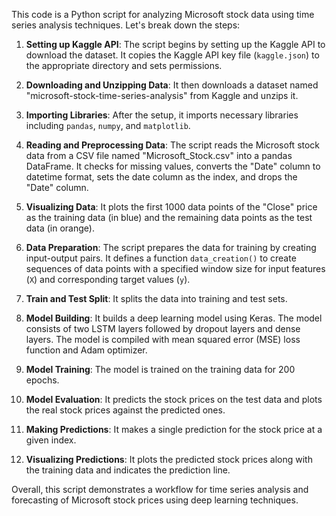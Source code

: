 This code is a Python script for analyzing Microsoft stock data using time series analysis techniques. Let's break down the steps:

1. **Setting up Kaggle API**: The script begins by setting up the Kaggle API to download the dataset. It copies the Kaggle API key file (`kaggle.json`) to the appropriate directory and sets permissions.

2. **Downloading and Unzipping Data**: It then downloads a dataset named "microsoft-stock-time-series-analysis" from Kaggle and unzips it.

3. **Importing Libraries**: After the setup, it imports necessary libraries including `pandas`, `numpy`, and `matplotlib`.

4. **Reading and Preprocessing Data**: The script reads the Microsoft stock data from a CSV file named "Microsoft_Stock.csv" into a pandas DataFrame. It checks for missing values, converts the "Date" column to datetime format, sets the date column as the index, and drops the "Date" column.

5. **Visualizing Data**: It plots the first 1000 data points of the "Close" price as the training data (in blue) and the remaining data points as the test data (in orange).

6. **Data Preparation**: The script prepares the data for training by creating input-output pairs. It defines a function `data_creation()` to create sequences of data points with a specified window size for input features (`X`) and corresponding target values (`y`).

7. **Train and Test Split**: It splits the data into training and test sets.

8. **Model Building**: It builds a deep learning model using Keras. The model consists of two LSTM layers followed by dropout layers and dense layers. The model is compiled with mean squared error (MSE) loss function and Adam optimizer.

9. **Model Training**: The model is trained on the training data for 200 epochs.

10. **Model Evaluation**: It predicts the stock prices on the test data and plots the real stock prices against the predicted ones.

11. **Making Predictions**: It makes a single prediction for the stock price at a given index.

12. **Visualizing Predictions**: It plots the predicted stock prices along with the training data and indicates the prediction line.

Overall, this script demonstrates a workflow for time series analysis and forecasting of Microsoft stock prices using deep learning techniques.
